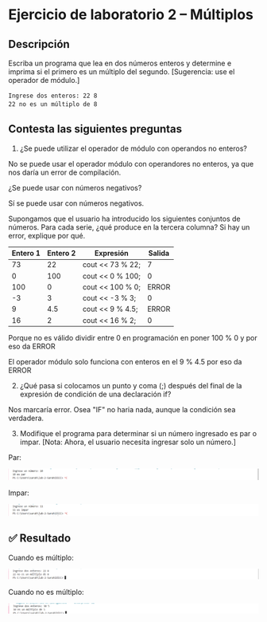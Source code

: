 # Ejercicio de laboratorio 2 – Múltiplos

## Descripción

Escriba un programa que lea en dos números enteros y determine e imprima si el primero es un múltiplo del segundo. [Sugerencia: use el operador de módulo.]

```cmd
Ingrese dos enteros: 22 8
22 no es un múltiplo de 8
```

## Contesta las siguientes preguntas

1. ¿Se puede utilizar el operador de módulo con operandos no enteros?

No se puede usar el operador módulo con operandores no enteros, ya que nos daría un error de compilación.

¿Se puede usar con números negativos?

Sí se puede usar con números negativos.

Supongamos que el usuario ha introducido los siguientes conjuntos de números. Para cada serie, ¿qué produce en la tercera columna? Si hay un error, explique por qué.

   | Entero 1 | Entero 2 | Expresión        | Salida |
   | -------- | -------- | ---------------- | ------ |
   | 73       | 22       | cout << 73 % 22; |    7   |
   | 0        | 100      | cout << 0 % 100; |    0   |
   | 100      | 0        | cout << 100 % 0; | ERROR  |
   | -3       | 3        | cout << -3 % 3;  |    0   | 
   | 9        | 4.5      | cout << 9 % 4.5; | ERROR  | 
   | 16       | 2        | cout << 16 % 2;  |    0   |

Porque no es válido dividir entre 0 en programación en poner 100 % 0 y por eso da ERROR

El operador módulo solo funciona con enteros en el 9 % 4.5 por eso da ERROR

2. ¿Qué pasa si colocamos un punto y coma (;) después del final de la expresión de condición de una declaración if?

Nos marcaría error. Osea "IF" no haria nada, aunque la condición sea verdadera.

3. Modifique el programa para determinar si un número ingresado es par o impar. [Nota: Ahora, el usuario necesita ingresar solo un número.]

Par:

![alt text]({805543F5-14DF-4650-AFDA-86F61F80BBCD}.png)

Impar:

![alt text]({67DDAB07-AC9C-4F72-B704-ABC5E6EA0AED}.png)

## ✅ Resultado

Cuando es múltiplo:

![alt text]({E50CD8AE-AC3C-4088-AA86-67E7632850FE}.png)

Cuando no es múltiplo:

![alt text]({A7A07B15-865E-4493-921D-3E2187EFF704}.png)